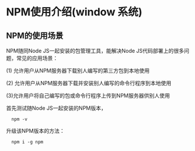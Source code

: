 # NPM使用介绍(window 系统)

## NPM的使用场景

NPM随同Node JS一起安装的包管理工具，能解决Node JS代码部署上的很多问题，常见的应用场景：

(1) 允许用户从NPM服务器下载别人编写的第三方包到本地使用

(2) 允许用户从NPM服务器下载并安装别人编写的命令行程序到本地使用

(3)允许用户将自己编写的包或命令行程序上传到NPM服务器供别人使用

首先测试随Node JS一起安装的NPM版本，
```
  npm -v
```
升级该NPM版本的方法：
```
  npm i -g npm
```

